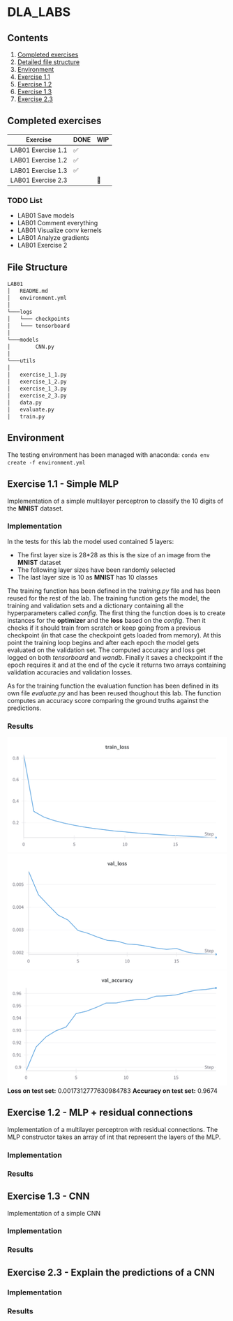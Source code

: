 # DLA_LABS

## Contents

1. [Completed exercises](#completed-exercises)
2. [Detailed file structure](#file-structure)
3. [Environment](#environment)
4. [Exercise 1.1](#exercise-11---simple-mlp)
5. [Exercise 1.2](#exercise-12---mlp--residual-connections)
6. [Exercise 1.3](#exercise-13---cnn)
7. [Exercise 2.3](#exercise-23---explain-the-predictions-of-a-cnn)

## Completed exercises

|  Exercise   | DONE  | WIP |
|-----|---|---|
| LAB01 Exercise 1.1 | ✅ | |
| LAB01 Exercise 1.2 | ✅ | |
| LAB01 Exercise 1.3 | ✅ | |
| LAB01 Exercise 2.3 |  | 🔁 |

### TODO List

- LAB01 Save models
- LAB01 Comment everything
- LAB01 Visualize conv kernels
- LAB01 Analyze gradients
- LAB01 Exercise 2

## File Structure

```
LAB01
│   README.md
│   environment.yml
│   
└───logs
│   └─── checkpoints
│   └─── tensorboard
│
└───models
│        CNN.py
│   
└───utils   
│
│   exercise_1_1.py
│   exercise_1_2.py
│   exercise_1_3.py
│   exercise_2_3.py
│   data.py
│   evaluate.py
│   train.py

 ```

## Environment

The testing environment has been managed with anaconda:
`conda env create -f environment.yml`

## Exercise 1.1 - Simple MLP

Implementation of a simple multilayer perceptron to classify the 10 digits of the  **MNIST** dataset.

### Implementation

In the tests for this lab the model used contained 5 layers:

- The first layer size is 28*28 as this is the size of an image from the **MNIST** dataset
- The following layer sizes have been randomly selected
- The last layer size is 10 as **MNIST** has 10 classes

The training function has been defined in the *training.py* file and has been reused for the rest of the lab. The training function gets the model, the training and validation sets and a dictionary containing all the hyperparameters called *config*.
The first thing the function does is to create instances for the **optimizer** and the **loss** based on the *config*. Then it checks if it should train from scratch or keep going from a previous checkpoint (in that case the checkpoint gets loaded from memory). At this point the training loop begins and after each epoch the model gets evaluated on the validation set. The computed accuracy and loss get logged on both *tensorboard* and *wandb*. Finally it saves a checkpoint if the epoch requires it and at the end of the cycle it returns two arrays containing validation accuracies and validation losses.

As for the training function the evaluation function has been defined in its own file *evaluate.py* and has been reused thoughout this lab. The function computes an accuracy score comparing the ground truths against the predictions.

### Results

![MLP train loss](assets/MLP_train_loss.png)
![MLP train loss](assets/MLP_val_loss.png)
![MLP train loss](assets/MLP_val_accuracy.png)
**Loss on test set:** 0.0017312777630984783
**Accuracy on test set:** 0.9674

## Exercise 1.2 - MLP + residual connections

Implementation of a multilayer perceptron with residual connections. The MLP constructor takes an array of int that represent the layers of the MLP.

### Implementation

### Results

## Exercise 1.3 - CNN

Implementation of a simple CNN

### Implementation

### Results

## Exercise 2.3 - Explain the predictions of a CNN

### Implementation

### Results
